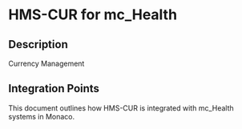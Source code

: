 # HMS-CUR for mc_Health

## Description

Currency Management

## Integration Points

This document outlines how HMS-CUR is integrated with mc_Health systems in Monaco.

